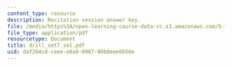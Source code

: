 ```yaml
---
content_type: resource
description: Recitation session answer key.
file: /media/https%3A/open-learning-course-data-rc.s3.amazonaws.com/5-13-organic-chemistry-ii-fall-2003/daf264cdceeee0a8090700b8eee0b56e_drill_set7_sol.pdf
file_type: application/pdf
resourcetype: Document
title: drill_set7_sol.pdf
uid: daf264cd-ceee-e0a8-0907-00b8eee0b56e
---
```

